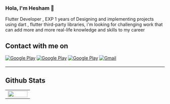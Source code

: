 ### Hola, I'm Hesham 👋
Flutter Developer , EXP 1 years of Designing and implementing projects using dart , flutter third-party libraries, i'm looking for
challenging work that can add more and more real-life knowledge and skills to my career




<h2> Contact with me on </h2>


<p><a href="http://Wa.me/201119244463" target="_blank"><img alt="Google Play" src="https://img.shields.io/badge/whatsapp%20bussines-128C7E.svg?style=for-the-badge&logo=whatsapp&logoColor=white" /></a>
<a href="https://www.facebook.com/HxBoss" target="_blank"><img alt="Google Play" src="https://img.shields.io/badge/Facebook-4267B2.svg?style=for-the-badge&logo=facebook&logoColor=white" /></a>
<a href="https://www.linkedin.com/in/hesham-mosaad" target="_blank"><img alt="Google Play" src="https://img.shields.io/badge/linkedin-0077b5.svg?style=for-the-badge&logo=linkedin&logoColor=white" /></a>
<a href="mailto:heshammosaadx@gmail.com" target="_blank">
<img src=https://img.shields.io/badge/Gmail-D14836?style=for-the-badge&logo=gmail&logoColor=white alt=Gmail style="margin-bottom: 5px;" />
</a>
<hr>


## Github Stats  
<table><tr><td valign="top" width="50%">

<img src="https://github-readme-stats.vercel.app/api?username=heshamghareeb&show_icons=true&count_private=true&hide_border=true" align="left" style="width: 100%" />

<!--</td><td valign="top" width="50%">

<img src="https://github-readme-stats.vercel.app/api/top-langs/?username=heshamghareeb&hide_border=true&layout=compact" align="left" style="width: 100%" />

</td></tr></table> --> 

<br/>  





<!--
**heshamghareeb/heshamghareeb** is a ✨ _special_ ✨ repository because its `README.md` (this file) appears on your GitHub profile.

Here are some ideas to get you started:

- 🔭 I’m currently working on ...
- 🌱 I’m currently learning ...
- 👯 I’m looking to collaborate on ...
- 🤔 I’m looking for help with ...
- 💬 Ask me about ...
- 📫 How to reach me: ...
- 😄 Pronouns: ...
- ⚡ Fun fact: ...
-->
